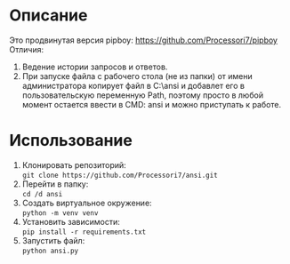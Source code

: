 # Описание
Это продвинутая версия pipboy: https://github.com/Processori7/pipboy  
Отличия: 
1. Ведение истории запросов и ответов.
2. При запуске файла с рабочего стола (не из папки) от имени администратора копирует файл в C:\ansi и добавлет его в пользовательскую переменную Path, поэтому просто в любой момент остается ввести в CMD: ansi и можно приступать к работе.
# Использование
1. Клонировать репозиторий:  
```git clone https://github.com/Processori7/ansi.git```
2. Перейти в папку:  
```cd /d ansi```
3. Создать виртуальное окружение:  
```python -m venv venv```
4. Установить зависимости:  
```pip install -r requirements.txt```
5. Запустить файл:  
```python ansi.py```